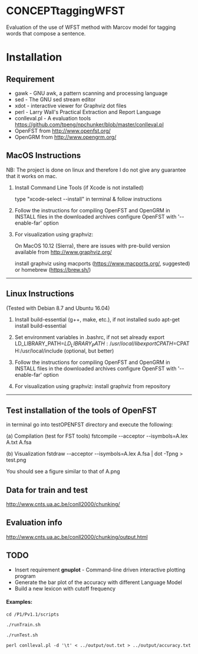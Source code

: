 # CONCEPTtaggingWFST
Evaluation of the use of WFST method with Marcov model for tagging words that compose a sentence.
# Installation
## Requirement
* gawk - GNU awk, a pattern scanning and processing language
* sed - The GNU sed stream editor
* xdot - interactive viewer for Graphviz dot files
* perl - Larry Wall's Practical Extraction and Report Language
* conlleval.pl - A evaluation tools https://github.com/tpeng/npchunker/blob/master/conlleval.pl
* OpenFST from http://www.openfst.org/
* OpenGRM from http://www.opengrm.org/

MacOS Instructions
--------------------------------------------------------------------------------
NB: The project is done on linux and therefore I do not give any guarantee that 
it works on mac.

1. Install Command Line Tools (if Xcode is not installed)

   type "xcode-select --install" in terminal & follow instructions
   
2. Follow the instructions for compiling OpenFST and OpenGRM in INSTALL files
   in the downloaded archives
   configure OpenFST with '--enable-far' option
   
3. For visualization using graphviz:

   On MacOS 10.12 (Sierra), there are issues with pre-build version available
   from http://www.graphviz.org/
   
   install graphviz using macports (https://www.macports.org/, suggested) or 
   homebrew (https://brew.sh/)
--------------------------------------------------------------------------------
Linux Instructions
--------------------------------------------------------------------------------
(Tested with Debian 8.7 and Ubuntu 16.04)

1. Install build-essential (g++, make, etc.), if not installed
   sudo apt-get install build-essential
   
2. Set environment variables in .bashrc, if not set already
   export LD_LIBRARY_PATH=$LD_LIBRARY_PATH:/usr/local/lib
   export CPATH=$CPATH:/usr/local/include (optional, but better)

3. Follow the instructions for compiling OpenFST and OpenGRM in INSTALL files
   in the downloaded archives
   configure OpenFST with '--enable-far' option

4. For visualization using graphviz:
   install graphviz from repository

--------------------------------------------------------------------------------
Test installation of the tools of OpenFST
--------------------------------------------------------------------------------

in terminal go into testOPENFST directory and execute the following:

   (a) Compilation (test for FST tools)
   fstcompile --acceptor --isymbols=A.lex A.txt A.fsa
   
   (b) Visualization
   fstdraw --acceptor --isymbols=A.lex A.fsa | dot -Tpng > test.png
   
   You should see a figure similar to that of A.png
   
## Data for train and test
<http://www.cnts.ua.ac.be/conll2000/chunking/>

## Evaluation info
<http://www.cnts.ua.ac.be/conll2000/chunking/output.html>

## TODO
* Insert requirement **gnuplot** - Command-line driven interactive plotting program
* Generate the bar plot of the accuracy with different Language Model
* Build a new lexicon with cutoff frequency 

#### Examples:
`cd /P1/Pv1.1/scripts`

`./runTrain.sh`

`./runTest.sh`

`perl conlleval.pl -d '\t' < ../output/out.txt > ../output/accuracy.txt`
